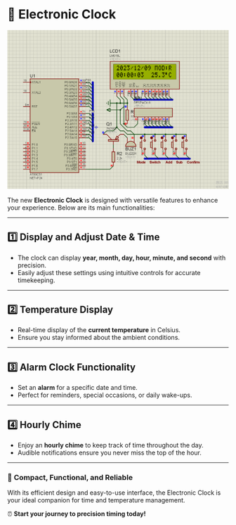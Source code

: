 # 📢 **Electronic Clock**

![1](./1.png)

The new **Electronic Clock** is designed with versatile features to enhance your experience. Below are its main functionalities:

---

## 1️⃣ **Display and Adjust Date & Time**  
- The clock can display **year, month, day, hour, minute, and second** with precision.  
- Easily adjust these settings using intuitive controls for accurate timekeeping.

---

## 2️⃣ **Temperature Display**  
- Real-time display of the **current temperature** in Celsius.  
- Ensure you stay informed about the ambient conditions.

---

## 3️⃣ **Alarm Clock Functionality**  
- Set an **alarm** for a specific date and time.  
- Perfect for reminders, special occasions, or daily wake-ups.

---

## 4️⃣ **Hourly Chime**  
- Enjoy an **hourly chime** to keep track of time throughout the day.  
- Audible notifications ensure you never miss the top of the hour.

---

### 🌟 **Compact, Functional, and Reliable**
With its efficient design and easy-to-use interface, the Electronic Clock is your ideal companion for time and temperature management.  

⏰ **Start your journey to precision timing today!**
